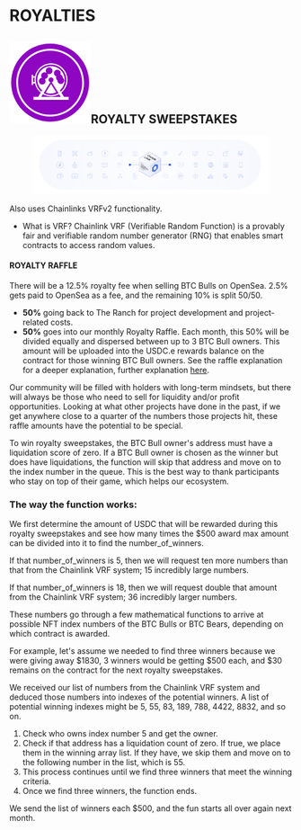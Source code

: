 # ROYALTIES

## ![](<../../../.gitbook/assets/image (1) (5) (2).png>)ROYALTY SWEEPSTAKES

<figure><img src="../../../.gitbook/assets/image (3) (1) (5).png" alt=""><figcaption></figcaption></figure>

Also uses Chainlinks VRFv2 functionality.&#x20;

* What is VRF?  Chainlink VRF (Verifiable Random Function) is a provably fair and verifiable random number generator (RNG) that enables smart contracts to access random values.

#### ROYALTY RAFFLE

There will be a 12.5% royalty fee when selling BTC Bulls on OpenSea.  2.5% gets paid to OpenSea as a fee, and the remaining 10% is split 50/50.&#x20;

* **50%** going back to The Ranch for project development and project-related costs.&#x20;
* **50%** goes into our monthly Royalty Raffle. Each month, this 50% will be divided equally and dispersed between up to 3 BTC Bull owners. This amount will be uploaded into the USDC.e rewards balance on the contract for those winning BTC Bull owners. See the raffle explanation for a deeper explanation, further explanation [here](royalties.md). &#x20;

Our community will be filled with holders with long-term mindsets, but there will always be those who need to sell for liquidity and/or profit opportunities. Looking at what other projects have done in the past, if we get anywhere close to a quarter of the numbers those projects hit, these raffle amounts have the potential to be special.

To win royalty sweepstakes, the BTC Bull owner's address must have a liquidation score of zero. If a BTC Bull owner is chosen as the winner but does have liquidations, the function will skip that address and move on to the index number in the queue. This is the best way to thank participants who stay on top of their game, which helps our ecosystem.&#x20;

### The way the function works:&#x20;

We first determine the amount of USDC that will be rewarded during this royalty sweepstakes and see how many times the $500 award max amount can be divided into it to find the number\_of\_winners.

If that number\_of\_winners is 5, then we will request ten more numbers than that from the Chainlink VRF system; 15 incredibly large numbers.&#x20;

If that number\_of\_winners is 18, then we will request double that amount from the Chainlink VRF system; 36 incredibly larger numbers. &#x20;

These numbers go through a few mathematical functions to arrive at possible NFT index numbers of the BTC Bulls or BTC Bears, depending on which contract is awarded.

For example, let's assume we needed to find three winners because we were giving away $1830, 3 winners would be getting $500 each, and $30 remains on the contract for the next royalty sweepstakes.

We received our list of numbers from the Chainlink VRF system and deduced those numbers into indexes of the potential winners. A list of potential winning indexes might be 5, 55, 83, 189, 788, 4422, 8832, and so on.

1. Check who owns index number 5 and get the owner.
2. Check if that address has a liquidation count of zero. If true, we place them in the winning array list. If they have, we skip them and move on to the following number in the list, which is 55.&#x20;
3. This process continues until we find three winners that meet the winning criteria.&#x20;
4. Once we find three winners, the function ends.

We send the list of winners each $500, and the fun starts all over again next month.&#x20;

